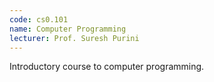 ```yaml
---
code: cs0.101
name: Computer Programming
lecturer: Prof. Suresh Purini
---
```

Introductory course to computer programming.
